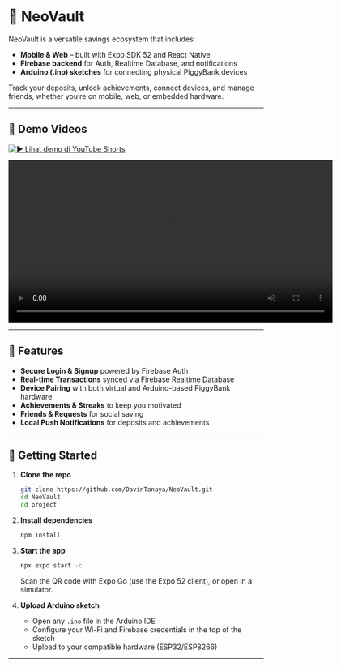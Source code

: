 # 🐖 NeoVault

NeoVault is a versatile savings ecosystem that includes:

- **Mobile & Web** – built with Expo SDK 52 and React Native
- **Firebase backend** for Auth, Realtime Database, and notifications
- **Arduino (.ino) sketches** for connecting physical PiggyBank devices

Track your deposits, unlock achievements, connect devices, and manage friends, whether you’re on mobile, web, or embedded hardware.

---
## 🎥 Demo Videos

[![▶ Lihat demo di YouTube Shorts](https://img.youtube.com/vi/XW1LHSBwV0Y/maxresdefault.jpg)](https://youtube.com/shorts/XW1LHSBwV0Y)

<video controls width="640">
  <source src="https://raw.githubusercontent.com/DavinTanaya/NeoVault/main/NeoVault_IOT.mp4" type="video/mp4">
  Your browser does not support the video tag.
</video>

---

## 🚀 Features

- **Secure Login & Signup** powered by Firebase Auth  
- **Real-time Transactions** synced via Firebase Realtime Database  
- **Device Pairing** with both virtual and Arduino-based PiggyBank hardware  
- **Achievements & Streaks** to keep you motivated  
- **Friends & Requests** for social saving  
- **Local Push Notifications** for deposits and achievements  

---

## 🏁 Getting Started

1. **Clone the repo**  
   ```bash
   git clone https://github.com/DavinTanaya/NeoVault.git
   cd NeoVault
   cd project

2. **Install dependencies**

   ```bash
   npm install
   ```

3. **Start the app**

   ```bash
   npx expo start -c
   ```

   Scan the QR code with Expo Go (use the Expo 52 client), or open in a simulator.

4. **Upload Arduino sketch**

   * Open any `.ino` file in the Arduino IDE
   * Configure your Wi-Fi and Firebase credentials in the top of the sketch
   * Upload to your compatible hardware (ESP32/ESP8266)

---

